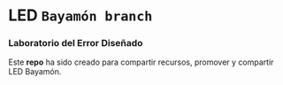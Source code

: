 LED ```Bayamón branch```
===
### Laboratorio del Error Diseñado

Este **repo** ha sido creado para compartir recursos, promover y compartir LED Bayamón.
